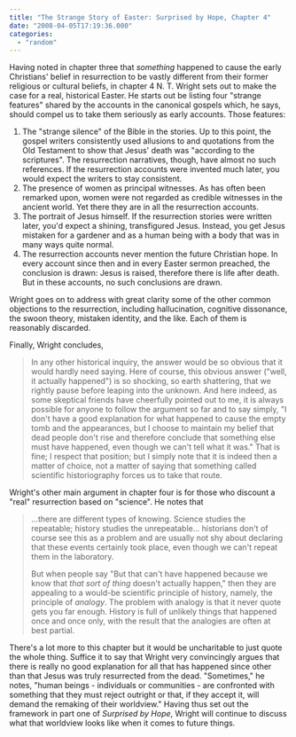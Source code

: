 ```yaml
---
title: "The Strange Story of Easter: Surprised by Hope, Chapter 4"
date: "2008-04-05T17:19:36.000"
categories: 
  - "random"
---
```


Having noted in chapter three that _something_ happened to cause the early Christians' belief in resurrection to be vastly different from their former religious or cultural beliefs, in chapter 4 N. T. Wright sets out to make the case for a real, historical Easter. He starts out be listing four "strange features" shared by the accounts in the canonical gospels which, he says, should compel us to take them seriously as early accounts. Those features:

1. The "strange silence" of the Bible in the stories. Up to this point, the gospel writers consistently used allusions to and quotations from the Old Testament to show that Jesus' death was "according to the scriptures". The resurrection narratives, though, have almost no such references. If the resurrection accounts were invented much later, you would expect the writers to stay consistent.
2. The presence of women as principal witnesses. As has often been remarked upon, women were not regarded as credible witnesses in the ancient world. Yet there they are in all the resurrection accounts.
3. The portrait of Jesus himself. If the resurrection stories were written later, you'd expect a shining, transfigured Jesus. Instead, you get Jesus mistaken for a gardener and as a human being with a body that was in many ways quite normal.
4. The resurrection accounts never mention the future Christian hope. In every account since then and in every Easter sermon preached, the conclusion is drawn: Jesus is raised, therefore there is life after death. But in these accounts, no such conclusions are drawn.

Wright goes on to address with great clarity some of the other common objections to the resurrection, including hallucination, cognitive dissonance, the swoon theory, mistaken identity, and the like. Each of them is reasonably discarded.

Finally, Wright concludes,

> In any other historical inquiry, the answer would be so obvious that it would hardly need saying. Here of course, this obvious answer ("well, it actually happened") is so shocking, so earth shattering, that we rightly pause before leaping into the unknown. And here indeed, as some skeptical friends have cheerfully pointed out to me, it is always possible for anyone to follow the argument so far and to say simply, "I don't have a good explanation for what happened to cause the empty tomb and the appearances, but I choose to maintain my belief that dead people don't rise and therefore conclude that something else must have happened, even though we can't tell what it was." That is fine; I respect that position; but I simply note that it is indeed then a matter of choice, not a matter of saying that something called scientific historiography forces us to take that route.

Wright's other main argument in chapter four is for those who discount a "real" resurrection based on "science". He notes that

> ...there are different types of knowing. Science studies the repeatable; history studies the unrepeatable... historians don't of course see this as a problem and are usually not shy about declaring that these events certainly took place, even though we can't repeat them in the laboratory.
> 
> But when people say "But that can't have happened because we know that _that sort of thing_ doesn't actually happen," then they are appealing to a would-be scientific principle of history, namely, the principle of _analogy_. The problem with analogy is that it never quote gets you far enough. History is full of unlikely things that happened once and once only, with the result that the analogies are often at best partial.

There's a lot more to this chapter but it would be uncharitable to just quote the whole thing. Suffice it to say that Wright very convincingly argues that there is really no good explanation for all that has happened since other than that Jesus was truly resurrected from the dead. "Sometimes," he notes, "human beings - individuals or communities - are confronted with something that they must reject outright or that, if they accept it, will demand the remaking of their worldview." Having thus set out the framework in part one of _Surprised by Hope_, Wright will continue to discuss what that worldview looks like when it comes to future things.
